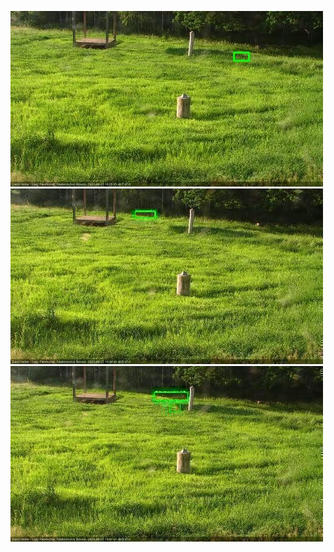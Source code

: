 ![20200625-181508-182510](in2/20200625/20200625-181508-182510_0_.jpg)
![20200625-182516-183518](in2/20200625/20200625-182516-183518_0_.jpg)
![20200625-183524-184525](in2/20200625/20200625-183524-184525_0_.jpg)
